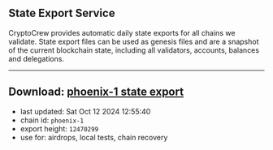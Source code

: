 ## State Export Service
CryptoCrew provides automatic daily state exports for all chains we validate. State export files can be used as genesis files and are a snapshot of the current blockchain state, including all validators, accounts, balances and delegations.

---
**Download: [phoenix-1 state export](https://dl-eu2.ccvalidators.com/SERVICE/terra2/phoenix-1_export_12470299.json)**
---

- last updated: Sat Oct 12 2024 12:55:40
- chain id: `phoenix-1`
- export height: `12470299`
- use for: airdrops, local tests, chain recovery
